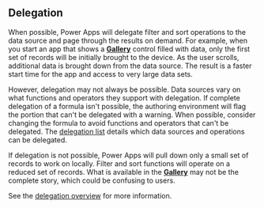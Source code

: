 ## Delegation
When possible, Power Apps will delegate filter and sort operations to the data source and page through the results on demand. For example, when you start an app that shows a **[Gallery](../maker/canvas-apps/controls/control-gallery.md)** control filled with data, only the first set of records will be initially brought to the device. As the user scrolls, additional data is brought down from the data source. The result is a faster start time for the app and access to very large data sets.

However, delegation may not always be possible. Data sources vary on what functions and operators they support with delegation. If complete delegation of a formula isn't possible, the authoring environment will flag the portion that can't be delegated with a warning. When possible, consider changing the formula to avoid functions and operators that can't be delegated.  The [delegation list](../maker/canvas-apps/delegation-overview.md#delegable-data-sources) details which data sources and operations can be delegated.

If delegation is not possible, Power Apps will pull down only a small set of records to work on locally. Filter and sort functions will operate on a reduced set of records. What is available in the **[Gallery](../maker/canvas-apps/controls/control-gallery.md)** may not be the complete story, which could be confusing to users. 

See the [delegation overview](../maker/canvas-apps/delegation-overview.md) for more information.